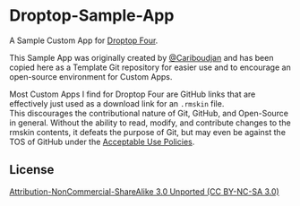 # Droptop-Sample-App

A Sample Custom App for [Droptop Four](https://github.com/orgs/Droptop-Four).

This Sample App was originally created by [@Cariboudjan](https://github.com/Cariboudjan) and has been
copied here as a Template Git repository for easier use and to encourage an open-source environment for
Custom Apps.

Most Custom Apps I find for Droptop Four are GitHub links that are effectively just used as a download
link for an `.rmskin` file.  
This discourages the contributional nature of Git, GitHub, and Open-Source in general. Without the ability
to read, modify, and contribute changes to the rmskin contents, it defeats the purpose of Git, but may even
be against the TOS of GitHub under the [Acceptable Use Policies](https://docs.github.com/en/articles/github-acceptable-use-policies).

## License

[Attribution-NonCommercial-ShareAlike 3.0 Unported (CC BY-NC-SA 3.0)](LICENSE)
